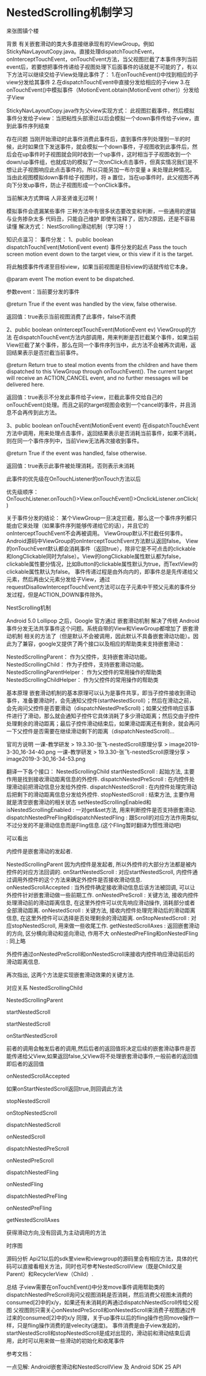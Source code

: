 # NestedScrolling机制学习
来张图镇个楼

背景
有关嵌套滑动的类大多直接继承现有的ViewGroup。例如StickyNavLayoutCopy.java。直接处理dispatchTouchEvent，onInterceptTouchEvent，onTouchEvent方法，当父视图拦截了本事件序列当前event后，若要想把事件传递给子视图处理下后面事件的话就是不可能的了，有以下方法可以继续交给子View处理此事件了：
1.在onTouchEvent()中找到相应的子view分发给其事件
2.在dispatchTouchEvent中直接分发给相应的子view
3.在onTouchEvent()中模拟事件（MotionEvent.obtain(MotionEvent other)）分发给子View

StickyNavLayoutCopy.java作为父view实现方式：
此视图拦截事件，然后模拟事件分发给子view：当把粘性头部滑过以后会模拟一个down事件传给子view，直到此事件序列结束

存在问题
当刚开始滑动时此事件消费此事件后，直到事件序列处理到一半的时候，此时如果住下发送事件，就会模拟一个down事件，子视图收到此事件后，然后会在up事件时子视图就会同时收到一个up事件，这时相当于子视图收到一个down/up事件组，也就成功的模拟了一次onClick点击事件，但真实情况我们是不想让此子视图响应此点击事件的。所以只能另加一布尔变量 a 来处理此种情况。当由此视图模拟down事件给子视图时，将 a 置位，当在up事件时，此父视图不再向下分发up事件，防止子视图形成一个onClick事件。



当前解决方式弊端
人非圣贤谁无过啊！

模拟事件会遗漏某些事件
三种方法中有很多状态要改变和判断，一些通用的逻辑与业务掺杂太多
代码丑，只能自己维护
即使有注释了，因为2原因，还是不容易读懂
解决方式：
NestScrolling滑动机制（学习呀！）

知识点温习：
事件分发：
1、public boolean dispatchTouchEvent(MotionEvent event)     事件分发的起点
Pass the touch screen motion event down to the target view, or this view if it is the target.

将此触摸事件传递至目标view，如果当前视图是目标view的话就传给它本身。

@param event The motion event to be dispatched.

参数event：当前要分发的事件

@return True if the event was handled by the view, false otherwise.

返回值：true表示当前视图消费了此事件，false不消费



2、public boolean onInterceptTouchEvent(MotionEvent ev)      ViewGroup的方法
在dispatchTouchEvent方法内部调用，用来判断是否拦截某个事件，如果当前View拦截了某个事件，那么在同一个事件序列当中，此方法不会被再次调用，返回结果表示是否拦截当前事件。

@return Return true to steal motion events from the children and have them dispatched to this ViewGroup through onTouchEvent(). The current target will receive an ACTION_CANCEL event, and no further messages will be delivered here.

返回值：true表示不分发此事件给子view，拦截此事件交给自己的onTouchEvent()处理。而且之前的target视图会收到一个cancel的事件，并且消息不会再传到此方法。



3、public boolean onTouchEvent(MotionEvent event)
在dispatchTouchEvent方法中调用，用来处理点击事件，返回结果表示是否消耗当前事件，如果不消耗，则在同一个事件序列中，当前View无法再次接收到事件。

@return True if the event was handled, false otherwise.

返回值：true表示此事件被处理消耗，否则表示未消耗

此事件的优先级在OnTouchListener的onTouch方法以后

优先级顺序： OnTouchListener.onTouch()>View.onTouchEvent()>OnclickListener.onClick()



关于事件分发的结论：
某个ViewGroup一旦决定拦截，那么这一个事件序列都只能由它来处理（如果事件序列能够传递给它的话），并且它的onInterceptTouchEvent不会再被调用。
ViewGroup默认不拦截任何事件。Android源码中ViewGroup的onInterceptTouchEvent方法默认返回false。
View的onTouchEvent默认都会消耗事件（返回true），除非它是不可点击的clickable  和longClickable同时为false）。View的longClickable属性默认都为false，clickable属性要分情况，比如Button的clickable属性默认为true，而TextView的clickable属性默认为false。
事件传递过程是由外向内的，即事件总是先传递给父元素，然后再由父元素分发给子View，通过requestDisallowInterceptTouchEvent方法可以在子元素中干预父元素的事件分发过程，但是ACTION_DOWN事件除外。



NestScrolling机制


Android 5.0 Lollipop 之后，Google 官方通过 嵌套滑动机制 解决了传统 Android 事件分发无法共享事件这个问题。系统自带的View和ViewGroup都增加了 嵌套滑动机制 相关的方法了（但是默认不会被调用，因此默认不具备嵌套滑动功能）。因此为了兼容，google又提供了两个接口以及相应的帮助类来支持嵌套滑动：

NestedScrollingParent：  作为父控件，支持嵌套滑动功能。
NestedScrollingChild：  作为子控件，支持嵌套滑动功能。
NestedScrollingParentHelper：  作为父控件的常用操作的帮助类
NestedScrollingChildHelper：  作为父控件的常用操作的帮助类


基本原理
嵌套滑动机制的基本原理可以认为是事件共享，即当子控件接收到滑动事件，准备要滑动时，会先通知父控件(startNestedScroll）；然后在滑动之前，会先询问父控件是否要滑动（dispatchNestedPreScroll)；如果父控件响应该事件进行了滑动，那么就会通知子控件它具体消耗了多少滑动距离；然后交由子控件处理剩余的滑动距离；最后子控件滑动结束后，如果滑动距离还有剩余，就会再问一下父控件是否需要在继续滑动剩下的距离（dispatchNestedScroll)...



官司方说明
一课-教学研发 > 19.3.30-张飞-nestedScroll原理分享 > image2019-3-30_16-34-40.png    一课-教学研发 > 19.3.30-张飞-nestedScroll原理分享 > image2019-3-30_16-34-53.png



翻译一下各个接口：
NestedScrollingChild
startNestedScroll : 起始方法, 主要作用是找到接收滑动距离信息的外控件.
dispatchNestedPreScroll : 在内控件处理滑动前把滑动信息分发给外控件.
dispatchNestedScroll : 在内控件处理完滑动后把剩下的滑动距离信息分发给外控件.
stopNestedScroll : 结束方法, 主要作用就是清空嵌套滑动的相关状态
setNestedScrollingEnabled和isNestedScrollingEnabled : 一对get&set方法, 用来判断控件是否支持嵌套滑动.
dispatchNestedPreFling和dispatchNestedFling : 跟Scroll的对应方法作用类似, 不过分发的不是滑动信息而是Fling信息.(这个Fling暂时翻译为惯性滑动吧)

可以看出

内控件是嵌套滑动的发起者.

NestedScrollingParent
因为内控件是发起者, 所以外控件的大部分方法都是被内控件的对应方法回调的.
onStartNestedScroll : 对应startNestedScroll, 内控件通过调用外控件的这个方法来确定外控件是否接收滑动信息.
onNestedScrollAccepted : 当外控件确定接收滑动信息后该方法被回调, 可以让外控件针对嵌套滑动做一些前期工作.
onNestedPreScroll : 关键方法, 接收内控件处理滑动前的滑动距离信息, 在这里外控件可以优先响应滑动操作, 消耗部分或者全部滑动距离.
onNestedScroll : 关键方法, 接收内控件处理完滑动后的滑动距离信息, 在这里外控件可以选择是否处理剩余的滑动距离.
onStopNestedScroll : 对应stopNestedScroll, 用来做一些收尾工作.
getNestedScrollAxes : 返回嵌套滑动的方向, 区分横向滑动和竖向滑动, 作用不大
onNestedPreFling和onNestedFling : 同上略

外控件通过onNestedPreScroll和onNestedScroll来接收内控件响应滑动前后的滑动距离信息.

再次指出, 这两个方法是实现嵌套滑动效果的关键方法.



对应关系
NestedScrollingChild

NestedScrollingParent

startNestedScroll

startNestedScroll

onStartNestedScroll

前者的调用会触发后者的调用,然后后者的返回值将决定后续的嵌套滑动事件是否能传递给父View,如果返回false,父View将不处理嵌套滑动事件,一般前者的返回值即后者的返回值



onNestedScrollAccepted

如果onStartNestedScroll返回true,则回调此方法

stopNestedScroll

onStopNestedScroll



dispatchNestedScroll

onNestedScroll



dispatchNestedPreScroll

onNestedPreScroll



dispatchNestedFling

onNestedFling



dispatchNestedPreFling

onNestedPreFling





getNestedScrollAxes

获得滑动方向,没有回调,为主动调用的方法



时序图


源码分析
Api21以后的sdk里view和viewgroup的源码里会有相应方法，具体的代码可以直接看相关方法，同时也可参考NestedScrollView（既是Child又是Parent）和RecyclerView（Child）.



总结
子view需要在onTouchEvent()中分发move事件调用帮助类的dispatchNestedPreScroll询问父视图消耗是否消耗，然后消费父视图未消费的consumed[2]中的x/y，如果还有未消耗的再通过dispatchNestedScroll传给父视图
父视图则只需关心onNestedPreScroll和onNestedScroll来消费子视图通过传过来的consumed[2]中的x/y
同理，关于up事件以后的fling操作也同move操作一样，只是fling操作消费的是velecity(速度)。
事件消费是由子view发起的，startNestedScroll和stopNestedScroll是成对出现的，滑动前和滑动结束后调用，此时可以用来做一些滑动的初始化和收尾事件




参考文档：

一点见解: Android嵌套滑动和NestedScrollView  及 Android SDK 25 API



